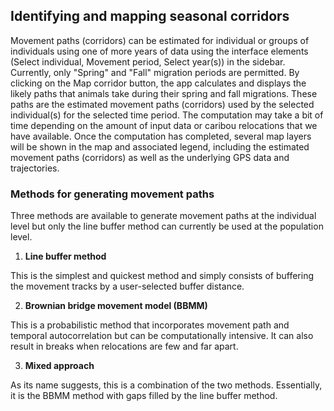 ## Identifying and mapping seasonal corridors

Movement paths (corridors) can be estimated for individual or groups of individuals using one of more years of data using the interface elements (Select individual, Movement period, Select year(s)) in the sidebar. Currently, only "Spring" and "Fall" migration periods are permitted. By clicking on the Map corridor button, the app calculates and displays the likely paths that animals take during their spring and fall migrations. These paths are the estimated movement paths (corridors) used by the selected individual(s) for the selected time period. The computation may take a bit of time depending on the amount of input data or caribou relocations that we have available. Once the computation has completed, several map layers will be shown in the map and associated legend, including the estimated movement paths (corridors) as well as the underlying GPS data and trajectories.

### Methods for generating movement paths

Three methods are available to generate movement paths at the individual level but only the line buffer method can currently be used at the population level.

1. **Line buffer method**

This is the simplest and quickest method and simply consists of buffering the movement tracks by a user-selected buffer distance.

2. **Brownian bridge movement model (BBMM)**

This is a probabilistic method that incorporates movement path and temporal autocorrelation but can be computationally intensive. It can also result in breaks when relocations are few and far apart.

3. **Mixed approach**

As its name suggests, this is a combination of the two methods. Essentially, it is the BBMM method with gaps filled by the line buffer method.
